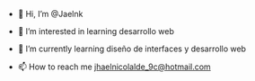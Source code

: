 - 👋 Hi, I’m @Jaelnk
- 👀 I’m interested in learning desarrollo web
- 🌱 I’m currently learning diseño de interfaces y desarrollo web

- 📫 How to reach me jhaelnicolalde_9c@hotmail.com

<!---
Jaelnk/Jaelnk is a ✨ special ✨ repository because its `README.md` (this file) appears on your GitHub profile.
You can click the Preview link to take a look at your changes.
--->
